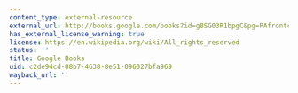 ```yaml
---
content_type: external-resource
external_url: http://books.google.com/books?id=g8SG03R1bpgC&pg=PAfrontcover
has_external_license_warning: true
license: https://en.wikipedia.org/wiki/All_rights_reserved
status: ''
title: Google Books
uid: c2de94cd-08b7-4638-8e51-096027bfa969
wayback_url: ''
---
```

